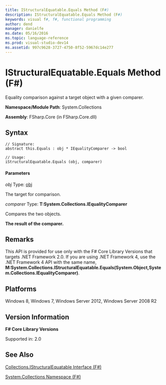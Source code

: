 ```yaml
---
title: IStructuralEquatable.Equals Method (F#)
description: IStructuralEquatable.Equals Method (F#)
keywords: visual f#, f#, functional programming
author: dend
manager: danielfe
ms.date: 05/16/2016
ms.topic: language-reference
ms.prod: visual-studio-dev14
ms.assetid: 997c9628-3727-4750-8f52-5967dc14e277 
---
```


# IStructuralEquatable.Equals Method (F#)

Equality comparison against a target object with a given comparer.

**Namespace/Module Path**: System.Collections

**Assembly**: FSharp.Core (in FSharp.Core.dll)


## Syntax

```
// Signature:
abstract this.Equals : obj * IEqualityComparer -> bool

// Usage:
iStructuralEquatable.Equals (obj, comparer)
```

#### Parameters
*obj*
Type: [obj](https://msdn.microsoft.com/library/dcf2430f-702b-40e5-a0a1-97518bf137f7)


The target for comparison.


*comparer*
Type: **T:System.Collections.IEqualityComparer**


Compares the two objects.



**The result of the comparer.**
## Remarks
This API is provided for use only with the F# Core Library Versions that targets .NET Framework 2.0. If you are using .NET Framework 4, use the .NET Framework 4 API with the same name, **M:System.Collections.IStructuralEquatable.Equals(System.Object,System.Collections.IEqualityComparer)**.


## Platforms
Windows 8, Windows 7, Windows Server 2012, Windows Server 2008 R2


## Version Information
**F# Core Library Versions**

Supported in: 2.0




## See Also
[Collections.IStructuralEquatable Interface &#40;F&#35;&#41;](Collections.IStructuralEquatable-Interface-%5BFSharp%5D.md)

[System.Collections Namespace &#40;F&#35;&#41;](System.Collections-Namespace-%5BFSharp%5D.md)


